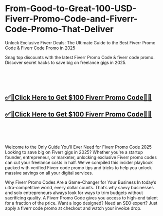 # From-Good-to-Great-100-USD-Fiverr-Promo-Code-and-Fiverr-Code-Promo-That-Deliver

Unlock Exclusive Fiverr Deals: The Ultimate Guide to the Best Fiverr Promo Code & Fiverr Code Promo in 2025 

Snag top discounts with the latest Fiverr Promo Code & fiverr code promo. Discover secret hacks to save big on freelance gigs in 2025.


<br><br><br>
<b><h2><a href="https://searchoptima.org/fiverr-promo-code/">✅🎯Click Here to Get $100 Fiverr Promo Code🎯✅</a>

</h2></b>

<b><h2><a href="https://searchoptima.org/fiverr-promo-code/">✅🎯Click Here to Get $100 Fiverr Promo Code🎯✅</a>

</h2></b> <br><br><br>

Welcome to the Only Guide You'll Ever Need for Fiverr Promo Code 2025
Looking to save big on Fiverr gigs in 2025? Whether you're a startup founder, entrepreneur, or marketer, unlocking exclusive Fiverr promo codes can cut your freelance costs in half. We’ve compiled this insider playbook packed with verified Fiverr code promo tips and tricks to help you unlock massive savings on all your digital services.

Why Fiverr Promo Codes Are a Game-Changer for Your Business
In today’s ultra-competitive world, every dollar counts. That’s why savvy businesses and solo entrepreneurs always look for ways to trim budgets without sacrificing quality. A Fiverr Promo Code gives you access to high-end talent for a fraction of the price. Want a logo designed? Need an SEO expert? Just apply a fiverr code promo at checkout and watch your invoice drop.


